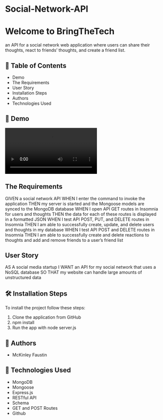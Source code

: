 # Social-Network-API
# Welcome to BringTheTech
an API for a social network web application where users can share their thoughts, react to friends’ thoughts, and create a friend list.

## 🧐 Table of Contents
- Demo
- The Requirements
- User Story
- Installation Steps
- Authors
- Technologies Used

## 🚀 Demo
![2022-10-09.mov](2022-10-09.mov)

## The Requirements
GIVEN a social network API
WHEN I enter the command to invoke the application
THEN my server is started and the Mongoose models are synced to the MongoDB database
WHEN I open API GET routes in Insomnia for users and thoughts
THEN the data for each of these routes is displayed in a formatted JSON
WHEN I test API POST, PUT, and DELETE routes in Insomnia
THEN I am able to successfully create, update, and delete users and thoughts in my database
WHEN I test API POST and DELETE routes in Insomnia
THEN I am able to successfully create and delete reactions to thoughts and add and remove friends to a user’s friend list

## User Story
AS A social media startup
I WANT an API for my social network that uses a NoSQL database
SO THAT my website can handle large amounts of unstructured data

## 🛠️ Installation Steps
To install the project follow these steps:

1. Clone the application from GitHub
1. npm install
1. Run the app with node server.js

## 🌟 Authors
- McKinley Faustin

## 🍰 Technologies Used
- MongoDB
- Mongoose
- Express.js
- RESTful API
- Schema
- GET and POST Routes
- Github
